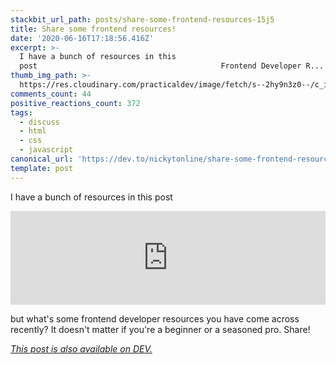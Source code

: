 ```yaml
---
stackbit_url_path: posts/share-some-frontend-resources-15j5
title: Share some frontend resources!
date: '2020-06-16T17:18:56.416Z'
excerpt: >-
  I have a bunch of resources in this
  post                                         Frontend Developer R...
thumb_img_path: >-
  https://res.cloudinary.com/practicaldev/image/fetch/s--2hy9n3z0--/c_imagga_scale,f_auto,fl_progressive,h_420,q_auto,w_1000/https://dev-to-uploads.s3.amazonaws.com/i/1hz3sarb4dof2gvtunbr.png
comments_count: 44
positive_reactions_count: 372
tags:
  - discuss
  - html
  - css
  - javascript
canonical_url: 'https://dev.to/nickytonline/share-some-frontend-resources-15j5'
template: post
---
```

I have a bunch of resources in this post


<iframe class="liquidTag" src="https://dev.to/embed/link?args=https%3A%2F%2Fdev.to%2Fnickytonline%2Ffrontend-developer-resources-246j" style="border: 0; width: 100%;"></iframe>


but what's some frontend developer resources you have come across recently? It doesn't matter if you're a beginner or a seasoned pro. Share!

*[This post is also available on DEV.](https://dev.to/nickytonline/share-some-frontend-resources-15j5)*


<script>
const parent = document.getElementsByTagName('head')[0];
const script = document.createElement('script');
script.type = 'text/javascript';
script.src = 'https://cdnjs.cloudflare.com/ajax/libs/iframe-resizer/4.1.1/iframeResizer.min.js';
script.charset = 'utf-8';
script.onload = function() {
    window.iFrameResize({}, '.liquidTag');
};
parent.appendChild(script);
</script>    
